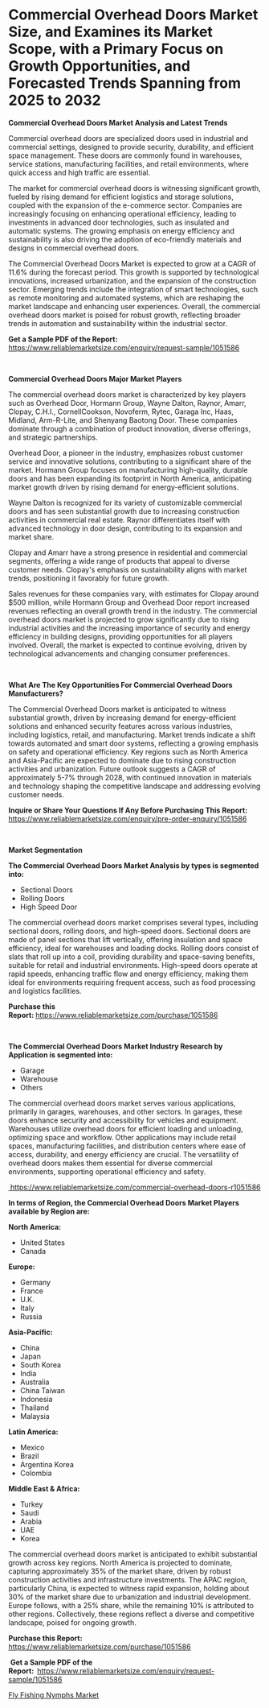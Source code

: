 <p><h1>Commercial Overhead Doors Market Size, and Examines its Market Scope, with a Primary Focus on Growth Opportunities, and Forecasted Trends Spanning from 2025 to 2032</h1></p><p><strong>Commercial Overhead Doors Market Analysis and Latest Trends</strong></p>
<p><p>Commercial overhead doors are specialized doors used in industrial and commercial settings, designed to provide security, durability, and efficient space management. These doors are commonly found in warehouses, service stations, manufacturing facilities, and retail environments, where quick access and high traffic are essential. </p><p>The market for commercial overhead doors is witnessing significant growth, fueled by rising demand for efficient logistics and storage solutions, coupled with the expansion of the e-commerce sector. Companies are increasingly focusing on enhancing operational efficiency, leading to investments in advanced door technologies, such as insulated and automatic systems. The growing emphasis on energy efficiency and sustainability is also driving the adoption of eco-friendly materials and designs in commercial overhead doors.</p><p>The Commercial Overhead Doors Market is expected to grow at a CAGR of 11.6% during the forecast period. This growth is supported by technological innovations, increased urbanization, and the expansion of the construction sector. Emerging trends include the integration of smart technologies, such as remote monitoring and automated systems, which are reshaping the market landscape and enhancing user experiences. Overall, the commercial overhead doors market is poised for robust growth, reflecting broader trends in automation and sustainability within the industrial sector.</p></p>
<p><strong>Get a Sample PDF of the Report:&nbsp;</strong> <a href="https://www.reliablemarketsize.com/enquiry/request-sample/1051586?utm_campaign=3029&utm_medium=2&utm_source=Github&utm_content=ia&utm_term=04042025&utm_id=commercial-overhead-doors">https://www.reliablemarketsize.com/enquiry/request-sample/1051586</a></p>
<p>&nbsp;</p>
<p><strong>Commercial Overhead Doors Major Market Players</strong></p>
<p><p>The commercial overhead doors market is characterized by key players such as Overhead Door, Hormann Group, Wayne Dalton, Raynor, Amarr, Clopay, C.H.I., CornellCookson, Novoferm, Rytec, Garaga Inc, Haas, Midland, Arm-R-Lite, and Shenyang Baotong Door. These companies dominate through a combination of product innovation, diverse offerings, and strategic partnerships.</p><p>Overhead Door, a pioneer in the industry, emphasizes robust customer service and innovative solutions, contributing to a significant share of the market. Hormann Group focuses on manufacturing high-quality, durable doors and has been expanding its footprint in North America, anticipating market growth driven by rising demand for energy-efficient solutions.</p><p>Wayne Dalton is recognized for its variety of customizable commercial doors and has seen substantial growth due to increasing construction activities in commercial real estate. Raynor differentiates itself with advanced technology in door design, contributing to its expansion and market share.</p><p>Clopay and Amarr have a strong presence in residential and commercial segments, offering a wide range of products that appeal to diverse customer needs. Clopay's emphasis on sustainability aligns with market trends, positioning it favorably for future growth.</p><p>Sales revenues for these companies vary, with estimates for Clopay around $500 million, while Hormann Group and Overhead Door report increased revenues reflecting an overall growth trend in the industry. The commercial overhead doors market is projected to grow significantly due to rising industrial activities and the increasing importance of security and energy efficiency in building designs, providing opportunities for all players involved. Overall, the market is expected to continue evolving, driven by technological advancements and changing consumer preferences.</p></p>
<p>&nbsp;</p>
<p><strong>What Are The Key Opportunities For Commercial Overhead Doors Manufacturers?</strong></p>
<p><p>The Commercial Overhead Doors market is anticipated to witness substantial growth, driven by increasing demand for energy-efficient solutions and enhanced security features across various industries, including logistics, retail, and manufacturing. Market trends indicate a shift towards automated and smart door systems, reflecting a growing emphasis on safety and operational efficiency. Key regions such as North America and Asia-Pacific are expected to dominate due to rising construction activities and urbanization. Future outlook suggests a CAGR of approximately 5-7% through 2028, with continued innovation in materials and technology shaping the competitive landscape and addressing evolving customer needs.</p></p>
<p><strong>Inquire or Share Your Questions If Any Before Purchasing This Report:</strong> <a href="https://www.reliablemarketsize.com/enquiry/pre-order-enquiry/1051586?utm_campaign=3029&utm_medium=2&utm_source=Github&utm_content=ia&utm_term=04042025&utm_id=commercial-overhead-doors">https://www.reliablemarketsize.com/enquiry/pre-order-enquiry/1051586</a></p>
<p>&nbsp;</p>
<p><strong>Market Segmentation</strong></p>
<p><strong>The Commercial Overhead Doors Market Analysis by types is segmented into:</strong></p>
<p><ul><li>Sectional Doors</li><li>Rolling Doors</li><li>High Speed Door</li></ul></p>
<p><p>The commercial overhead doors market comprises several types, including sectional doors, rolling doors, and high-speed doors. Sectional doors are made of panel sections that lift vertically, offering insulation and space efficiency, ideal for warehouses and loading docks. Rolling doors consist of slats that roll up into a coil, providing durability and space-saving benefits, suitable for retail and industrial environments. High-speed doors operate at rapid speeds, enhancing traffic flow and energy efficiency, making them ideal for environments requiring frequent access, such as food processing and logistics facilities.</p></p>
<p><strong>Purchase this Report:&nbsp;</strong><a href="https://www.reliablemarketsize.com/purchase/1051586?utm_campaign=3029&utm_medium=2&utm_source=Github&utm_content=ia&utm_term=04042025&utm_id=commercial-overhead-doors">https://www.reliablemarketsize.com/purchase/1051586</a></p>
<p>&nbsp;</p>
<p><strong>The Commercial Overhead Doors Market Industry Research by Application is segmented into:</strong></p>
<p><ul><li>Garage</li><li>Warehouse</li><li>Others</li></ul></p>
<p><p>The commercial overhead doors market serves various applications, primarily in garages, warehouses, and other sectors. In garages, these doors enhance security and accessibility for vehicles and equipment. Warehouses utilize overhead doors for efficient loading and unloading, optimizing space and workflow. Other applications may include retail spaces, manufacturing facilities, and distribution centers where ease of access, durability, and energy efficiency are crucial. The versatility of overhead doors makes them essential for diverse commercial environments, supporting operational efficiency and safety.</p></p>
<p><a href="https://www.reliablemarketsize.com/commercial-overhead-doors-r1051586?utm_campaign=3029&utm_medium=2&utm_source=Github&utm_content=ia&utm_term=04042025&utm_id=commercial-overhead-doors">&nbsp;https://www.reliablemarketsize.com/commercial-overhead-doors-r1051586</a></p>
<p><strong>In terms of Region, the Commercial Overhead Doors Market Players available by Region are:</strong></p>
<p>
    <p> <strong> North America: </strong>
        <ul>
            <li>United States</li>
            <li>Canada</li>
        </ul>
        </p> 
    <p> <strong> Europe: </strong>
        <ul>
            <li>Germany</li>
            <li>France</li>
            <li>U.K.</li>
            <li>Italy</li>
            <li>Russia</li>
        </ul>
        </p> 
    <p> <strong> Asia-Pacific: </strong>
        <ul>
            <li>China</li>
            <li>Japan</li>
            <li>South Korea</li>
            <li>India</li>
            <li>Australia</li>
            <li>China Taiwan</li>
            <li>Indonesia</li>
            <li>Thailand</li>
            <li>Malaysia</li>
        </ul>
        </p> 
    <p> <strong> Latin America: </strong>
        <ul>
            <li>Mexico</li>
            <li>Brazil</li>
            <li>Argentina Korea</li>
            <li>Colombia</li>
        </ul>
        </p> 
    <p> <strong> Middle East & Africa: </strong>
        <ul>
            <li>Turkey</li>
            <li>Saudi</li>
            <li>Arabia</li>
            <li>UAE</li>
            <li>Korea</li>
        </ul>
    </p>
    </p>
<p><p>The commercial overhead doors market is anticipated to exhibit substantial growth across key regions. North America is projected to dominate, capturing approximately 35% of the market share, driven by robust construction activities and infrastructure investments. The APAC region, particularly China, is expected to witness rapid expansion, holding about 30% of the market share due to urbanization and industrial development. Europe follows, with a 25% share, while the remaining 10% is attributed to other regions. Collectively, these regions reflect a diverse and competitive landscape, poised for ongoing growth.</p></p>
<p><strong>Purchase this Report: </strong><a href="https://www.reliablemarketsize.com/purchase/1051586?utm_campaign=3029&utm_medium=2&utm_source=Github&utm_content=ia&utm_term=04042025&utm_id=commercial-overhead-doors">https://www.reliablemarketsize.com/purchase/1051586</a></p>
<p>&nbsp;<strong>Get a Sample PDF of the Report:&nbsp;&nbsp;</strong><a href="https://www.reliablemarketsize.com/enquiry/request-sample/1051586?utm_campaign=3029&utm_medium=2&utm_source=Github&utm_content=ia&utm_term=04042025&utm_id=commercial-overhead-doors">https://www.reliablemarketsize.com/enquiry/request-sample/1051586</a></p>
<p><strong></strong></p>
<p><p><a href="https://github.com/shewlisapsai/Market-Research-Report-List-1/blob/main/fly-fishing-nymphs-market.md?utm_campaign=3029&utm_medium=2&utm_source=Github&utm_content=ia&utm_term=04042025&utm_id=commercial-overhead-doors">Fly Fishing Nymphs Market</a></p></p>